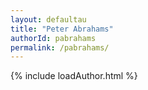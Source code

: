 ```yaml
---
layout: defaultau
title: "Peter Abrahams"
authorId: pabrahams
permalink: /pabrahams/
---
```

{% include loadAuthor.html %}
<script>
    $(document).ready(function(){
        showAuthorBio('{{ page.authorId }}');
   });
</script>